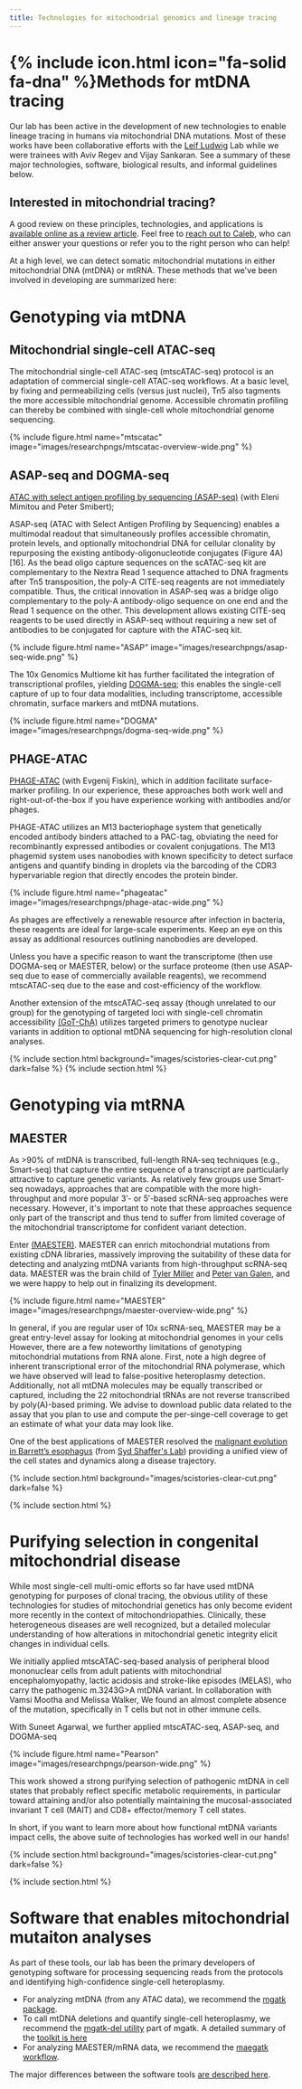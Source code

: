 ```yaml
---
title: Technologies for mitochondrial genomics and lineage tracing
---
```


# {% include icon.html icon="fa-solid fa-dna" %}Methods for mtDNA tracing

Our lab has been active in the development of new technologies to enable
lineage tracing in humans via mitochondrial DNA mutations. Most of these works have been 
collaborative efforts with the [Leif Ludwig](https://www.mdc-berlin.de/ludwig) Lab
while we were trainees with Aviv Regev and Vijay Sankaran. See a summary of these
major technologies, software, biological results, and informal guidelines below. 


## Interested in mitochondrial tracing? 

A good review on these principles, technologies, and applications
is [available online as a review article](https://www.nature.com/articles/s41588-024-01794-8).
Feel free to [reach out to Caleb](mailto:lareauc@mskcc.org), who can either answer your questions
or refer you to the right person who can help! 

At a high level, we can detect somatic mitochondrial mutations in either mitochondrial DNA (mtDNA) or 
mtRNA. These methods that we've been involved in developing are summarized here:

# Genotyping via mtDNA

## Mitochondrial single-cell ATAC-seq

The mitochondrial single-cell ATAC-seq (mtscATAC-seq) protocol is an adaptation of 
commercial single-cell ATAC-seq workflows. At a basic level, by fixing and permeabilizing
cells (versus just nuclei), Tn5 also tagments the more accessible mitochondrial genome.
Accessible chromatin profiling can thereby be combined with single-cell whole mitochondrial genome sequencing.

{% include figure.html name="mtscatac" image="images/researchpngs/mtscatac-overview-wide.png" %}


## ASAP-seq and DOGMA-seq



[ATAC with select antigen profiling by sequencing (ASAP-seq)](https://www.nature.com/articles/s41587-021-00927-2) (with Eleni Mimitou and Peter Smibert); 

ASAP-seq (ATAC with Select Antigen Profiling by Sequencing) enables a multimodal readout that simultaneously profiles accessible chromatin, protein levels, and optionally mitochondrial DNA for cellular clonality by repurposing the existing antibody-oligonucleotide conjugates (Figure 4A) [16]. As the bead oligo capture sequences on the scATAC-seq kit are complementary to the Nextra Read 1 sequence attached to DNA fragments after Tn5 transposition, the poly-A CITE-seq reagents are not immediately compatible. Thus, the critical innovation in ASAP-seq was a bridge oligo complementary to the poly-A antibody-oligo sequence on one end and the Read 1 sequence on the other. This development allows existing CITE-seq reagents to be used directly in ASAP-seq without requiring a new set of antibodies to be conjugated for capture with the ATAC-seq kit.

{% include figure.html name="ASAP" image="images/researchpngs/asap-seq-wide.png" %}


The 10x Genomics Multiome kit has further facilitated the integration of transcriptional profiles,
yielding [DOGMA-seq](https://www.nature.com/articles/s41587-021-00927-2); 
this enables the single-cell capture of up to four data modalities, including transcriptome,
accessible chromatin, surface markers and mtDNA mutations.

{% include figure.html name="DOGMA" image="images/researchpngs/dogma-seq-wide.png" %}


## PHAGE-ATAC
[PHAGE-ATAC](https://www.nature.com/articles/s41587-021-01065-5) (with Evgenij Fiskin),
which in addition facilitate surface-marker profiling. In our experience, these approaches both work well 
and right-out-of-the-box if you have experience working with antibodies and/or phages. 

PHAGE-ATAC utilizes an M13 bacteriophage system that genetically encoded antibody binders
attached to a PAC-tag, obviating the need for recombinantly expressed antibodies or covalent conjugations.
The M13 phagemid system uses nanobodies with known specificity to detect surface antigens
and quantify binding in droplets via the barcoding of the CDR3 hypervariable region that directly encodes the protein binder.

{% include figure.html name="phageatac" image="images/researchpngs/phage-atac-wide.png" %}

As phages are effectively a renewable resource after infection in bacteria, these reagents are ideal for large-scale experiments.
Keep an eye on this assay as additional resources outlining nanobodies are developed. 


Unless you have a specific reason to want the transcriptome (then use DOGMA-seq or MAESTER, below) or 
the surface proteome (then use ASAP-seq due to ease of commercially available reagents),
we recommend mtscATAC-seq due to the ease and cost-efficiency of the workflow. 


Another extension of the mtscATAC-seq assay (though unrelated to our group) for the genotyping of 
targeted loci with single-cell chromatin accessibility [(GoT-ChA)](https://www.nature.com/articles/s41586-024-07388-y)
utilizes targeted primers to genotype nuclear variants in addition to optional mtDNA sequencing for high-resolution clonal analyses.


{% include section.html background="images/scistories-clear-cut.png" dark=false %}
{% include section.html %}

# Genotyping via mtRNA

## MAESTER
As >90% of mtDNA is transcribed, full-length RNA-seq techniques (e.g., Smart-seq) that capture
the entire sequence of a transcript are particularly attractive to capture genetic variants.
As relatively few groups use Smart-seq nowadays, approaches that are compatible with 
the more high-throughput and more popular 3′- or 5′-based scRNA-seq approaches were necessary. 
However, it's important to note that these approaches sequence 
only part of the transcript and thus tend to suffer from limited coverage of the mitochondrial
transcriptome for confident variant detection.

Enter [(MAESTER)](https://pubmed.ncbi.nlm.nih.gov/35210612/).
MAESTER can enrich mitochondrial mutations from existing cDNA libraries,
massively improving the suitability of these data for detecting and analyzing mtDNA
variants from high-throughput scRNA-seq data. 
MAESTER was the brain child of 
[Tyler Miller](https://tymillerlab.org/) and [Peter van Galen](https://vangalenlab.bwh.harvard.edu/), 
and we were happy to help out in finalizing its development. 

{% include figure.html name="MAESTER" image="images/researchpngs/maester-overview-wide.png" %}


In general, if you are regular user of 10x scRNA-seq, MAESTER may be a great entry-level 
assay for looking at mitochondrial genomes in your cells
However, there are a few noteworthy limitations of genotyping mitochondrial mutations from RNA alone.
First, note a high degree of inherent transcriptional error of the mitochondrial RNA polymerase,
which we have observed will lead to false-positive heteroplasmy detection. 
Additionally, not all mtDNA molecules may be equally transcribed or captured, including 
the 22 mitochondrial tRNAs are not reverse transcribed by poly(A)-based priming. 
We advise to download public data related to the assay that you plan to use
and compute the per-singe-cell coverage to get an estimate of what your data may look like. 

One of the best applications of MAESTER resolved the 
[malignant evolution in Barrett’s esophagus](https://pmc.ncbi.nlm.nih.gov/articles/PMC9900873/)
(from [Syd Shaffer's Lab](https://www.sydshafferlab.com/)) providing a unified view of the cell
states and dynamics along a disease trajectory.


{% include section.html background="images/scistories-clear-cut.png" dark=false %}

{% include section.html %}


# Purifying selection in congenital mitochondrial disease

While most single-cell multi-omic efforts so far have used mtDNA genotyping for purposes of clonal tracing,
the obvious utility of these technologies for studies of mitochondrial genetics has only
become evident more recently in the context of mitochondriopathies.
Clinically, these heterogeneous diseases are well recognized, but a detailed molecular understanding of 
how alterations in mitochondrial genetic integrity elicit changes in individual cells. 

We initially applied mtscATAC-seq-based analysis of peripheral blood mononuclear cells
from adult patients with mitochondrial encephalomyopathy, lactic acidosis and stroke-like episodes (MELAS),
who carry the pathogenic m.3243G>A mtDNA variant. In collaboration with Vamsi Mootha and Melissa Walker,
We found an almost complete absence of the mutation, specifically in T cells but not in other immune cells.

With Suneet Agarwal, we further applied mtscATAC-seq, ASAP-seq, and DOGMA-seq 

{% include figure.html name="Pearson" image="images/researchpngs/pearson-wide.png" %}

This work showed a strong purifying selection of pathogenic mtDNA in cell states that probably reflect
specific metabolic requirements, in particular toward attaining and/or also potentially 
maintaining the mucosal-associated invariant T cell (MAIT) and CD8+ effector/memory T cell states. 

In short, if you want to learn more about how functional mtDNA variants impact cells, the above suite of 
technologies has worked well in our hands! 

{% include section.html background="images/scistories-clear-cut.png" dark=false %}

{% include section.html %}

# Software that enables mitochondrial mutaiton analyses

As part of these tools, our lab has been the primary developers of genotyping software for processing sequencing reads 
from the protocols and identifying high-confidence single-cell heteroplasmy. 

- For analyzing mtDNA (from any ATAC data), we recommend the [mgatk package](https://github.com/caleblareau/mgatk).
- To call mtDNA deletions and quantify single-cell heteroplasmy, we recommend the [mgatk-del utility](https://github.com/caleblareau/mgatk) part of mgatk. A detailed summary of the [toolkit is here](https://github.com/caleblareau/mgatk/wiki/Large-deletion-calling-and-heteroplasmy-estimation)
- For analyzing MAESTER/mRNA data, we recommend the [maegatk workflow](https://github.com/caleblareau/maegatk).

The major differences between the software tools [are described here](https://github.com/caleblareau/maegatk/wiki/FAQ).


